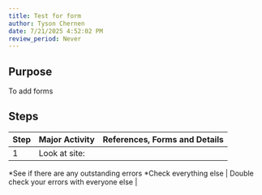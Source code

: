 ```yaml
---
title: Test for form
author: Tyson Chernen
date: 7/21/2025 4:52:02 PM
review_period: Never
---
```


## Purpose
To add forms

## Steps

| Step | Major Activity | References, Forms and Details |
|------|----------------|-------------------------------|
| 1 | Look at site:
*See if there are any outstanding errors
*Check everything else | Double check your errors with everyone else |
